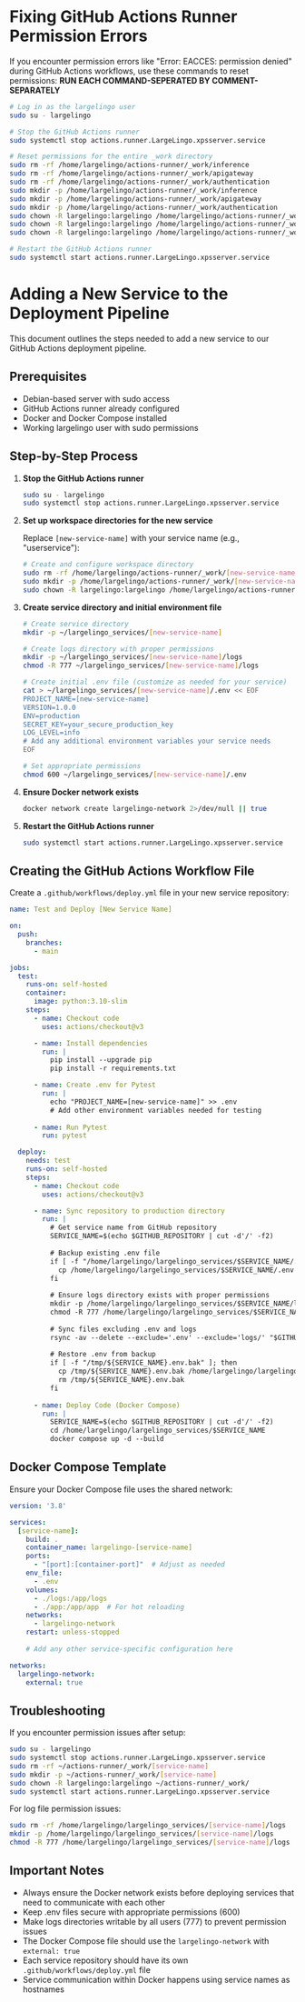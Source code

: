 # Fixing GitHub Actions Runner Permission Errors


If you encounter permission errors like "Error: EACCES: permission denied" during GitHub Actions workflows, use these commands to reset permissions:
**RUN EACH COMMAND-SEPERATED BY COMMENT- SEPARATELY**
```bash
# Log in as the largelingo user
sudo su - largelingo

# Stop the GitHub Actions runner
sudo systemctl stop actions.runner.LargeLingo.xpsserver.service

# Reset permissions for the entire _work directory
sudo rm -rf /home/largelingo/actions-runner/_work/inference
sudo rm -rf /home/largelingo/actions-runner/_work/apigateway
sudo rm -rf /home/largelingo/actions-runner/_work/authentication
sudo mkdir -p /home/largelingo/actions-runner/_work/inference
sudo mkdir -p /home/largelingo/actions-runner/_work/apigateway
sudo mkdir -p /home/largelingo/actions-runner/_work/authentication
sudo chown -R largelingo:largelingo /home/largelingo/actions-runner/_work/inference
sudo chown -R largelingo:largelingo /home/largelingo/actions-runner/_work/apigateway
sudo chown -R largelingo:largelingo /home/largelingo/actions-runner/_work/authentication

# Restart the GitHub Actions runner
sudo systemctl start actions.runner.LargeLingo.xpsserver.service
```
# Adding a New Service to the Deployment Pipeline

This document outlines the steps needed to add a new service to our GitHub Actions deployment pipeline.

## Prerequisites

- Debian-based server with sudo access
- GitHub Actions runner already configured
- Docker and Docker Compose installed
- Working largelingo user with sudo permissions

## Step-by-Step Process

1. **Stop the GitHub Actions runner**

   ```bash
   sudo su - largelingo
   sudo systemctl stop actions.runner.LargeLingo.xpsserver.service
   ```

2. **Set up workspace directories for the new service**

   Replace `[new-service-name]` with your service name (e.g., "userservice"):

   ```bash
   # Create and configure workspace directory
   sudo rm -rf /home/largelingo/actions-runner/_work/[new-service-name]
   sudo mkdir -p /home/largelingo/actions-runner/_work/[new-service-name]
   sudo chown -R largelingo:largelingo /home/largelingo/actions-runner/_work/
   ```

3. **Create service directory and initial environment file**

   ```bash
   # Create service directory 
   mkdir -p ~/largelingo_services/[new-service-name]
   
   # Create logs directory with proper permissions
   mkdir -p ~/largelingo_services/[new-service-name]/logs
   chmod -R 777 ~/largelingo_services/[new-service-name]/logs
   
   # Create initial .env file (customize as needed for your service)
   cat > ~/largelingo_services/[new-service-name]/.env << EOF
   PROJECT_NAME=[new-service-name]
   VERSION=1.0.0
   ENV=production
   SECRET_KEY=your_secure_production_key
   LOG_LEVEL=info
   # Add any additional environment variables your service needs
   EOF
   
   # Set appropriate permissions
   chmod 600 ~/largelingo_services/[new-service-name]/.env
   ```

4. **Ensure Docker network exists**

   ```bash
   docker network create largelingo-network 2>/dev/null || true
   ```

5. **Restart the GitHub Actions runner**

   ```bash
   sudo systemctl start actions.runner.LargeLingo.xpsserver.service
   ```

## Creating the GitHub Actions Workflow File

Create a `.github/workflows/deploy.yml` file in your new service repository:

```yaml
name: Test and Deploy [New Service Name]

on:
  push:
    branches:
      - main

jobs:
  test:
    runs-on: self-hosted
    container:
      image: python:3.10-slim
    steps:
      - name: Checkout code
        uses: actions/checkout@v3

      - name: Install dependencies
        run: |
          pip install --upgrade pip
          pip install -r requirements.txt

      - name: Create .env for Pytest
        run: |
          echo "PROJECT_NAME=[new-service-name]" >> .env
          # Add other environment variables needed for testing
          
      - name: Run Pytest
        run: pytest

  deploy:
    needs: test
    runs-on: self-hosted
    steps:
      - name: Checkout code
        uses: actions/checkout@v3

      - name: Sync repository to production directory
        run: |
          # Get service name from GitHub repository
          SERVICE_NAME=$(echo $GITHUB_REPOSITORY | cut -d'/' -f2)
          
          # Backup existing .env file
          if [ -f "/home/largelingo/largelingo_services/$SERVICE_NAME/.env" ]; then
            cp /home/largelingo/largelingo_services/$SERVICE_NAME/.env /tmp/${SERVICE_NAME}.env.bak
          fi
          
          # Ensure logs directory exists with proper permissions
          mkdir -p /home/largelingo/largelingo_services/$SERVICE_NAME/logs
          chmod -R 777 /home/largelingo/largelingo_services/$SERVICE_NAME/logs
          
          # Sync files excluding .env and logs
          rsync -av --delete --exclude='.env' --exclude='logs/' "$GITHUB_WORKSPACE/" "/home/largelingo/largelingo_services/$SERVICE_NAME/"
          
          # Restore .env from backup
          if [ -f "/tmp/${SERVICE_NAME}.env.bak" ]; then
            cp /tmp/${SERVICE_NAME}.env.bak /home/largelingo/largelingo_services/$SERVICE_NAME/.env
            rm /tmp/${SERVICE_NAME}.env.bak
          fi
          
      - name: Deploy Code (Docker Compose)
        run: |
          SERVICE_NAME=$(echo $GITHUB_REPOSITORY | cut -d'/' -f2)
          cd /home/largelingo/largelingo_services/$SERVICE_NAME
          docker compose up -d --build
```

## Docker Compose Template

Ensure your Docker Compose file uses the shared network:

```yaml
version: '3.8'

services:
  [service-name]:
    build: .
    container_name: largelingo-[service-name]
    ports:
      - "[port]:[container-port]"  # Adjust as needed
    env_file:
      - .env
    volumes:
      - ./logs:/app/logs
      - ./app:/app/app  # For hot reloading
    networks:
      - largelingo-network
    restart: unless-stopped
    
    # Add any other service-specific configuration here

networks:
  largelingo-network:
    external: true
```

## Troubleshooting

If you encounter permission issues after setup:

```bash
sudo su - largelingo
sudo systemctl stop actions.runner.LargeLingo.xpsserver.service
sudo rm -rf ~/actions-runner/_work/[service-name]
sudo mkdir -p ~/actions-runner/_work/[service-name]
sudo chown -R largelingo:largelingo ~/actions-runner/_work/
sudo systemctl start actions.runner.LargeLingo.xpsserver.service
```

For log file permission issues:

```bash
sudo rm -rf /home/largelingo/largelingo_services/[service-name]/logs
mkdir -p /home/largelingo/largelingo_services/[service-name]/logs
chmod -R 777 /home/largelingo/largelingo_services/[service-name]/logs
```

## Important Notes

- Always ensure the Docker network exists before deploying services that need to communicate with each other
- Keep .env files secure with appropriate permissions (600)
- Make logs directories writable by all users (777) to prevent permission issues
- The Docker Compose file should use the `largelingo-network` with `external: true`
- Each service repository should have its own `.github/workflows/deploy.yml` file
- Service communication within Docker happens using service names as hostnames
